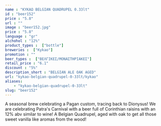 ```yaml
---
name : "ΚΥΚΑΩ BELGIAN QUADRUPEL 0.33lt"
id : "beer152"
price : "5.8"
url : ""
image : "beer152.jpg"
price : "5.8"
language : "gr"
alchohol : "12%"
product_types :  ["bottle"]
breweries :  ["Kykao"]
promotion : ""
beer_types :  ["ΒΕΛΓΙΚΕΣ/ΜΟΝΑΣΤΗΡΙΑΚΕΣ"]
retail_price : "6.1"
discount : "5%"
description_short : "BELGIAN ALE OAK AGED"
url: "kykao-belgian-quadrupel-0-33lt/kykao"
aliases: 
    - "kykao-belgian-quadrupel-0-33lt"
slug: "beer152"
---
```


A seasonal brew celebrating a Pagan custom, tracing back to Dionysus!
We are celebrating Patra&#39;s Carnival with a beer full of Corinthian raisins with an 12% abv similar to wine!
A Belgian Quadrupel, aged with oak to get all those sweet vanilla like aromas from the wood!